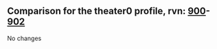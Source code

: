 ## Comparison for the theater0 profile, rvn: [900](https://github.com/PRO100KatYT/FortniteProfileRevisions/tree/main/profiles/theater0/900%20theater0.json)-[902](https://github.com/PRO100KatYT/FortniteProfileRevisions/tree/main/profiles/theater0/902%20theater0.json)

No changes
